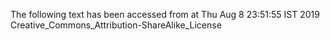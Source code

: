 The following text has been accessed from at Thu Aug 8 23:51:55 IST 2019
Creative_Commons_Attribution-ShareAlike_License
